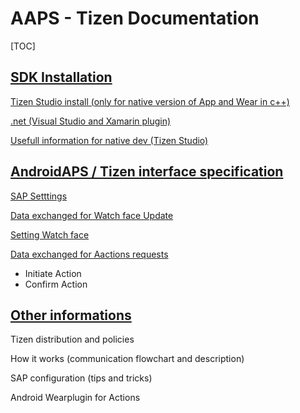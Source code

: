 # AAPS - Tizen Documentation

[TOC]

## [SDK Installation](./SDK_Installation.md)

[Tizen Studio install (only for native version of App and Wear in c++)](SDK_Installation.md#tizen-studio-install-only-for-native-version-of-app-and-wear)

[.net (Visual Studio and Xamarin plugin)](SDK_Installation.md#net-visual-studio-and-xamarin-plugin)

[Usefull information for native dev (Tizen Studio)](SDK_Installation.md#native-tizen-studio)



## [AndroidAPS / Tizen interface specification](AAPS_Tizen_Interface_Specification.md)

[SAP Setttings](AAPS_Tizen_Interface_Specification.md#sap-settings-to-be-confirmed-not-working-today)

[Data exchanged for Watch face Update](AAPS_Tizen_Interface_Specification.md#data-exchanged-for-watchface-update)

[Setting Watch face](AAPS_Tizen_Interface_Specification.md#sendpreferences-androidapswatchface)

[Data exchanged for Aactions requests](AAPS_Tizen_Interface_Specification.md#data-exchanged-for-actions-requests)

- Initiate Action 
- Confirm Action



## [Other informations](OtherUsefullInformations.md)

Tizen distribution and policies

How it works (communication flowchart and description)

SAP configuration (tips and tricks)

Android Wearplugin for Actions

## 